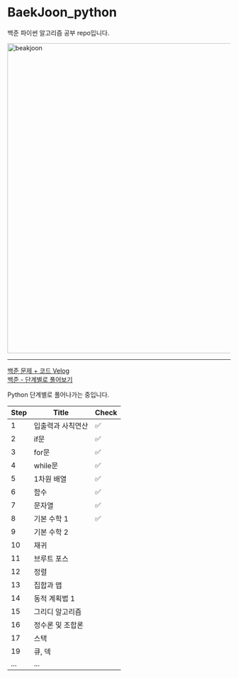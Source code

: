# BaekJoon_python
백준 파이썬 알고리즘 공부 repo입니다.<br>

<img src="https://user-images.githubusercontent.com/70987343/149657792-0db82673-8b70-47f6-b980-28f18202a365.png" alt="beakjoon" style="width:700px;"/>

---

[백준 문제 + 코드 Velog](https://velog.io/@suhyun-guri?tag=%EB%B0%B1%EC%A4%80) <br>
[백준 - 단계별로 풀어보기](https://www.acmicpc.net/step)

Python 단계별로 풀어나가는 중입니다.

| Step  | Title  |  Check  |
|---|---|---|
| 1  | 입출력과 사칙연산  | ✅  |
| 2  | if문  |  ✅ |
| 3  | 	for문  |  ✅ |
| 4  | 	while문  |  ✅ |
| 5  |  	1차원 배열 |  ✅ |
| 6  | 	함수  | ✅  |
| 7  | 	문자열  | ✅  |
| 8  | 	기본 수학 1  | ✅  |
| 9  | 	기본 수학 2  |   |
| 10  | 	재귀  |   |
| 11  |  	브루트 포스 |   |
| 12  | 	정렬  |   |
| 13  | 	집합과 맵  |   |
| 14  |	동적 계획법 1  |   |
| 15  | 	그리디 알고리즘 |   |
| 16  | 	정수론 및 조합론  |   |
| 17  | 		스택  |   |
| 19  | 		큐, 덱  |   |
| ...  | 	... |   |
